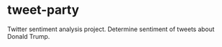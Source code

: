 # tweet-party
Twitter sentiment analysis project. Determine sentiment of tweets about Donald Trump.
